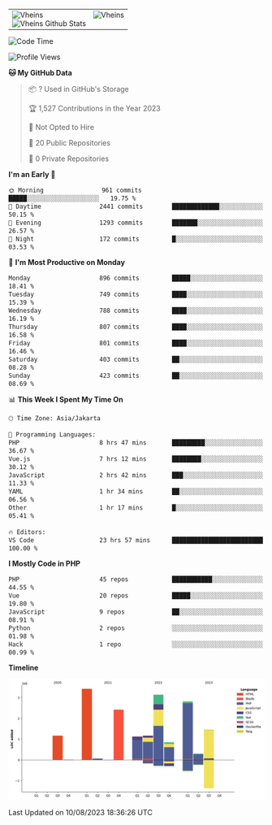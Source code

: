 <table>
  <tr>
    <td valign="top">
      <img src="https://github-readme-streak-stats.herokuapp.com/?user=Vheins&" alt="Vheins" /><br/>
      <img src="https://github-readme-stats.vercel.app/api?username=vheins&count_private=true&show_icons=true" alt="Vheins Github Stats">
    </td>
    <td valign="top">
      <img src="https://github-readme-stats.vercel.app/api/top-langs/?username=Vheins&count_private=true" alt="Vheins" /><br/>
    </td>
  </tr>
</table>

<!--START_SECTION:waka-->
![Code Time](http://img.shields.io/badge/Code%20Time-494%20hrs%2015%20mins-blue)

![Profile Views](http://img.shields.io/badge/Profile%20Views-0-blue)

**🐱 My GitHub Data** 

> 📦 ? Used in GitHub's Storage 
 > 
> 🏆 1,527 Contributions in the Year 2023
 > 
> 🚫 Not Opted to Hire
 > 
> 📜 20 Public Repositories 
 > 
> 🔑 0 Private Repositories 
 > 
**I'm an Early 🐤** 

```text
🌞 Morning                961 commits         █████░░░░░░░░░░░░░░░░░░░░   19.75 % 
🌆 Daytime                2441 commits        █████████████░░░░░░░░░░░░   50.15 % 
🌃 Evening                1293 commits        ███████░░░░░░░░░░░░░░░░░░   26.57 % 
🌙 Night                  172 commits         █░░░░░░░░░░░░░░░░░░░░░░░░   03.53 % 
```
📅 **I'm Most Productive on Monday** 

```text
Monday                   896 commits         █████░░░░░░░░░░░░░░░░░░░░   18.41 % 
Tuesday                  749 commits         ████░░░░░░░░░░░░░░░░░░░░░   15.39 % 
Wednesday                788 commits         ████░░░░░░░░░░░░░░░░░░░░░   16.19 % 
Thursday                 807 commits         ████░░░░░░░░░░░░░░░░░░░░░   16.58 % 
Friday                   801 commits         ████░░░░░░░░░░░░░░░░░░░░░   16.46 % 
Saturday                 403 commits         ██░░░░░░░░░░░░░░░░░░░░░░░   08.28 % 
Sunday                   423 commits         ██░░░░░░░░░░░░░░░░░░░░░░░   08.69 % 
```


📊 **This Week I Spent My Time On** 

```text
🕑︎ Time Zone: Asia/Jakarta

💬 Programming Languages: 
PHP                      8 hrs 47 mins       █████████░░░░░░░░░░░░░░░░   36.67 % 
Vue.js                   7 hrs 12 mins       ████████░░░░░░░░░░░░░░░░░   30.12 % 
JavaScript               2 hrs 42 mins       ███░░░░░░░░░░░░░░░░░░░░░░   11.33 % 
YAML                     1 hr 34 mins        ██░░░░░░░░░░░░░░░░░░░░░░░   06.56 % 
Other                    1 hr 17 mins        █░░░░░░░░░░░░░░░░░░░░░░░░   05.41 % 

🔥 Editors: 
VS Code                  23 hrs 57 mins      █████████████████████████   100.00 % 
```

**I Mostly Code in PHP** 

```text
PHP                      45 repos            ███████████░░░░░░░░░░░░░░   44.55 % 
Vue                      20 repos            █████░░░░░░░░░░░░░░░░░░░░   19.80 % 
JavaScript               9 repos             ██░░░░░░░░░░░░░░░░░░░░░░░   08.91 % 
Python                   2 repos             ░░░░░░░░░░░░░░░░░░░░░░░░░   01.98 % 
Hack                     1 repo              ░░░░░░░░░░░░░░░░░░░░░░░░░   00.99 % 
```



**Timeline**

![Lines of Code chart](https://raw.githubusercontent.com/vheins/vheins/main/assets/bar_graph.png)


 Last Updated on 10/08/2023 18:36:26 UTC
<!--END_SECTION:waka-->

